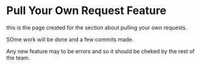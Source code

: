 # Pull Your Own Request Feature

this is the page created for the section about pulling your own requests.

SOme work will be done and a few commits made.

Any new feature may to be errors and so it should be cheked  by the rest of the team.

